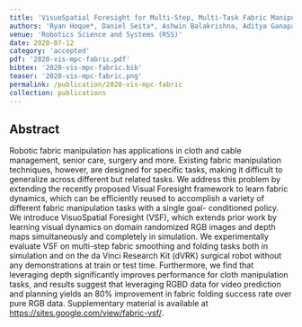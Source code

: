 ```yaml
---
title: 'VisuoSpatial Foresight for Multi-Step, Multi-Task Fabric Manipulation'
authors: 'Ryan Hoque*, Daniel Seita*, Ashwin Balakrishna, Aditya Ganapathi, Ajay Kumar Tanwani, Nawid Jamili, Katsu Yamane, Soshi Iba, Ken Goldberg'
venue: 'Robotics Science and Systems (RSS)'
date: 2020-07-12
category: 'accepted'
pdf: '2020-vis-mpc-fabric.pdf'
bibtex: '2020-vis-mpc-fabric.bib'
teaser: '2020-vis-mpc-fabric.png'
permalink: /publication/2020-vis-mpc-fabric
collection: publications
---
```


Abstract
-------
Robotic fabric manipulation has applications in cloth and cable management, senior care, surgery and more. Existing fabric manipulation techniques, however, are designed for specific tasks, making it difficult to generalize across different but related tasks. We address this problem by extending the recently proposed Visual Foresight framework to learn fabric dynamics, which can be efficiently reused to accomplish a variety of different fabric manipulation tasks with a single goal- conditioned policy. We introduce VisuoSpatial Foresight (VSF), which extends prior work by learning visual dynamics on domain randomized RGB images and depth maps simultaneously and completely in simulation. We experimentally evaluate VSF on multi-step fabric smoothing and folding tasks both in simulation and on the da Vinci Research Kit (dVRK) surgical robot without any demonstrations at train or test time. Furthermore, we find that leveraging depth significantly improves performance for cloth manipulation tasks, and results suggest that leveraging RGBD data for video prediction and planning yields an 80% improvement in fabric folding success rate over pure RGB data. Supplementary material is available at https://sites.google.com/view/fabric-vsf/.
